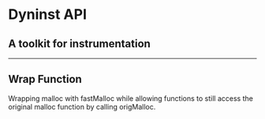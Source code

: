 # Dyninst API

## A toolkit for instrumentation

---

## Wrap Function

Wrapping malloc with fastMalloc while allowing functions to still access the original
malloc function by calling origMalloc.
